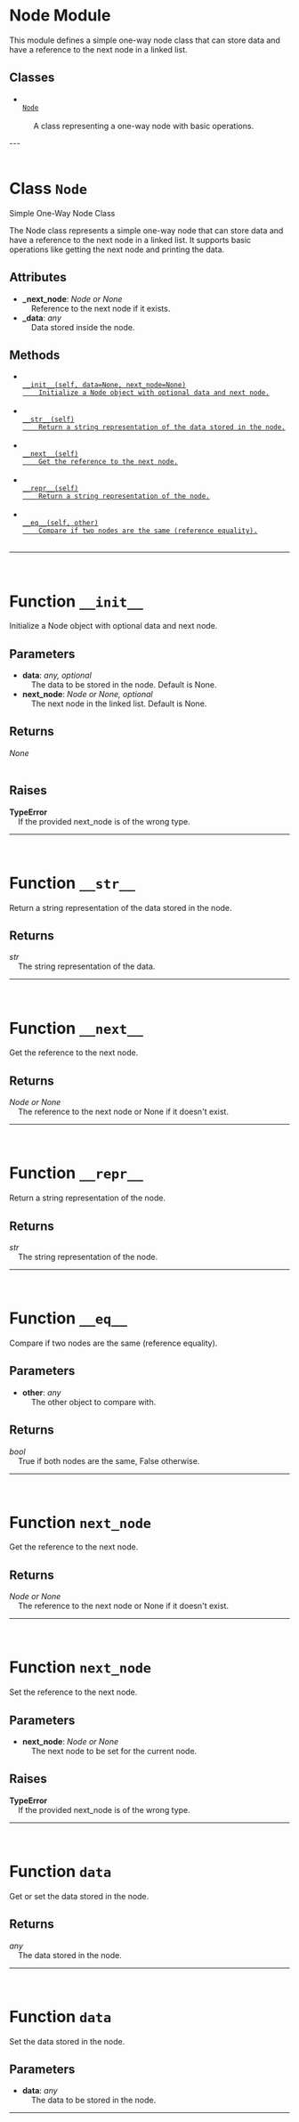 <h1>Node Module</h1>
 This module defines a simple one-way node class that can store data and have a reference to the next node in a linked list.  
<h2>Classes</h2>
<ul>
<li> <a href='#class-Node'><code>
Node
</code></a> <br>
&nbsp;&nbsp;&nbsp;&nbsp;
    A class representing a one-way node with basic operations.
<br></li>
</ul>
---
<div style="page-break-after: always; visibility: hidden"></div>
<br>
<h1 id="class-Node">
<strong>Class</strong>
<code>Node</code></h1>
Simple One-Way Node Class

The Node class represents a simple one-way node that can store data and
have a reference to the next node in a linked list. It supports basic
operations like getting the next node and printing the data.

<h2>Attributes</h2>
<ul>
<li> <strong>_next_node</strong>: <em>Node or None</em> <br>
&nbsp;&nbsp;&nbsp;&nbsp;Reference to the next node if it exists. <br></li>
<li> <strong>_data</strong>: <em>any</em> <br>
&nbsp;&nbsp;&nbsp;&nbsp;Data stored inside the node. <br></li>
</ul>
<h2>Methods</h2>
<ul>
<li> <a href='#function-__init__'><code>
__init__(self, data=None, next_node=None)
    Initialize a Node object with optional data and next node.
</code></a> <br> </li>
<li> <a href='#function-__str__'><code>
__str__(self)
    Return a string representation of the data stored in the node.
</code></a> <br> </li>
<li> <a href='#function-__next__'><code>
__next__(self)
    Get the reference to the next node.
</code></a> <br> </li>
<li> <a href='#function-__repr__'><code>
__repr__(self)
    Return a string representation of the node.
</code></a> <br> </li>
<li> <a href='#function-__eq__'><code>
__eq__(self, other)
    Compare if two nodes are the same (reference equality).
</code></a> <br> </li>
</ul>

______________________________________________________________________

<div style="page-break-after: always; visibility: hidden"></div>
<br>
<h1 id="function-__init__">
<strong>Function</strong>
<code>__init__</code></h1>
Initialize a Node object with optional data and next node.

<h2>Parameters</h2>
<ul>
<li> <strong>data</strong>: <em>any, optional</em> <br>
&nbsp;&nbsp;&nbsp;&nbsp;The data to be stored in the node. Default is None. <br></li>
<li> <strong>next_node</strong>: <em>Node or None, optional</em> <br>
&nbsp;&nbsp;&nbsp;&nbsp;The next node in the linked list. Default is None. <br></li>
</ul>
<h2>Returns</h2>
<em>None</em> <br>
&nbsp;&nbsp;&nbsp;&nbsp;  <br>
<h2>Raises</h2>
<strong>TypeError</strong> <br>
&nbsp;&nbsp;&nbsp;&nbsp;If the provided next_node is of the wrong type. <br>

______________________________________________________________________

<div style="page-break-after: always; visibility: hidden"></div>
<br>
<h1 id="function-__str__">
<strong>Function</strong>
<code>__str__</code></h1>
Return a string representation of the data stored in the node.

<h2>Returns</h2>
<em>str</em> <br>
&nbsp;&nbsp;&nbsp;&nbsp;The string representation of the data. <br>

______________________________________________________________________

<div style="page-break-after: always; visibility: hidden"></div>
<br>
<h1 id="function-__next__">
<strong>Function</strong>
<code>__next__</code></h1>
Get the reference to the next node.

<h2>Returns</h2>
<em>Node or None</em> <br>
&nbsp;&nbsp;&nbsp;&nbsp;The reference to the next node or None if it doesn't exist. <br>

______________________________________________________________________

<div style="page-break-after: always; visibility: hidden"></div>
<br>
<h1 id="function-__repr__">
<strong>Function</strong>
<code>__repr__</code></h1>
Return a string representation of the node.

<h2>Returns</h2>
<em>str</em> <br>
&nbsp;&nbsp;&nbsp;&nbsp;The string representation of the node. <br>

______________________________________________________________________

<div style="page-break-after: always; visibility: hidden"></div>
<br>
<h1 id="function-__eq__">
<strong>Function</strong>
<code>__eq__</code></h1>
Compare if two nodes are the same (reference equality).

<h2>Parameters</h2>
<ul>
<li> <strong>other</strong>: <em>any</em> <br>
&nbsp;&nbsp;&nbsp;&nbsp;The other object to compare with. <br></li>
</ul>
<h2>Returns</h2>
<em>bool</em> <br>
&nbsp;&nbsp;&nbsp;&nbsp;True if both nodes are the same, False otherwise. <br>

______________________________________________________________________

<div style="page-break-after: always; visibility: hidden"></div>
<br>
<h1 id="function-next_node">
<strong>Function</strong>
<code>next_node</code></h1>
Get the reference to the next node.

<h2>Returns</h2>
<em>Node or None</em> <br>
&nbsp;&nbsp;&nbsp;&nbsp;The reference to the next node or None if it doesn't exist. <br>

______________________________________________________________________

<div style="page-break-after: always; visibility: hidden"></div>
<br>
<h1 id="function-next_node">
<strong>Function</strong>
<code>next_node</code></h1>
Set the reference to the next node.

<h2>Parameters</h2>
<ul>
<li> <strong>next_node</strong>: <em>Node or None</em> <br>
&nbsp;&nbsp;&nbsp;&nbsp;The next node to be set for the current node. <br></li>
</ul>
<h2>Raises</h2>
<strong>TypeError</strong> <br>
&nbsp;&nbsp;&nbsp;&nbsp;If the provided next_node is of the wrong type. <br>

______________________________________________________________________

<div style="page-break-after: always; visibility: hidden"></div>
<br>
<h1 id="function-data">
<strong>Function</strong>
<code>data</code></h1>
Get or set the data stored in the node.

<h2>Returns</h2>
<em>any</em> <br>
&nbsp;&nbsp;&nbsp;&nbsp;The data stored in the node. <br>

______________________________________________________________________

<div style="page-break-after: always; visibility: hidden"></div>
<br>
<h1 id="function-data">
<strong>Function</strong>
<code>data</code></h1>
Set the data stored in the node.

<h2>Parameters</h2>
<ul>
<li> <strong>data</strong>: <em>any</em> <br>
&nbsp;&nbsp;&nbsp;&nbsp;The data to be stored in the node. <br></li>
</ul>

______________________________________________________________________
